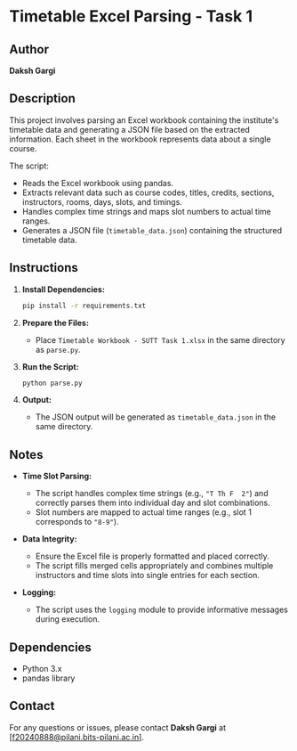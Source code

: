 # Timetable Excel Parsing - Task 1

## Author

**Daksh Gargi**

## Description

This project involves parsing an Excel workbook containing the institute's timetable data and generating a JSON file based on the extracted information. Each sheet in the workbook represents data about a single course.

The script:

- Reads the Excel workbook using pandas.
- Extracts relevant data such as course codes, titles, credits, sections, instructors, rooms, days, slots, and timings.
- Handles complex time strings and maps slot numbers to actual time ranges.
- Generates a JSON file (`timetable_data.json`) containing the structured timetable data.

## Instructions

1. **Install Dependencies:**

    ```bash
    pip install -r requirements.txt
    ```

2. **Prepare the Files:**

    - Place `Timetable Workbook - SUTT Task 1.xlsx` in the same directory as `parse.py`.

3. **Run the Script:**

    ```bash
    python parse.py
    ```

4. **Output:**

    - The JSON output will be generated as `timetable_data.json` in the same directory.

## Notes

- **Time Slot Parsing:**
  
  - The script handles complex time strings (e.g., `"T Th F  2"`) and correctly parses them into individual day and slot combinations.
  - Slot numbers are mapped to actual time ranges (e.g., slot 1 corresponds to `"8-9"`).

- **Data Integrity:**
  
  - Ensure the Excel file is properly formatted and placed correctly.
  - The script fills merged cells appropriately and combines multiple instructors and time slots into single entries for each section.

- **Logging:**
  
  - The script uses the `logging` module to provide informative messages during execution.

## Dependencies

- Python 3.x
- pandas library

## Contact

For any questions or issues, please contact **Daksh Gargi** at [f20240888@pilani.bits-pilani.ac.in].

